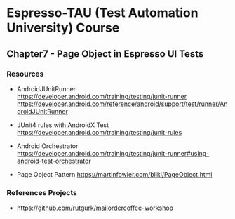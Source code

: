 # Espresso-TAU (Test Automation University) Course 

## Chapter7 - Page Object in Espresso UI Tests

### Resources 
- AndroidJUnitRunner
https://developer.android.com/training/testing/junit-runner
https://developer.android.com/reference/android/support/test/runner/AndroidJUnitRunner

- JUnit4 rules with AndroidX Test
https://developer.android.com/training/testing/junit-rules

- Android Orchestrator
https://developer.android.com/training/testing/junit-runner#using-android-test-orchestrator

- Page Object Pattern
https://martinfowler.com/bliki/PageObject.html


### References Projects
- https://github.com/rutgurk/mailordercoffee-workshop
